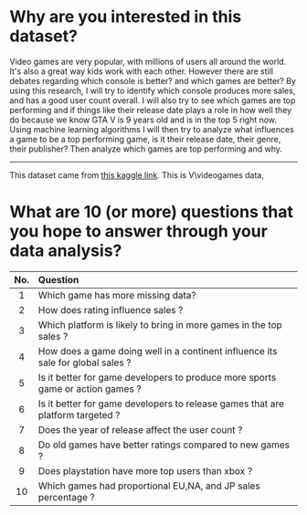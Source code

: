 # Why are you interested in this dataset?

Video games are very popular, with millions of users all around the world. It's also a great way kids work with each other. However there are still debates regarding which console is better? and which games are better? By using this research, I will try to identify which console produces more sales, and has a good user count overall. I will also try to see which games are top performing and if things like their release date plays a role in how well they do because we know GTA V is 9 years old and is in the top 5 right now. Using machine learning algorithms I will then try to analyze what influences a game to be a top performing game, is it their release date, their genre, their publisher? Then analyze which games are top performing and why.

---

This dataset came from [this kaggle link](https://www.kaggle.com/datasets/rishidamarla/video-game-sales). This is V\videogames data, 

# What are 10 (or more) questions that you hope to answer through your data analysis?

No. | Question
:-:|:-
1 | Which game has more missing data?
2 | How does rating influence sales ?
3 | Which platform is likely to bring in more games in the top sales ?
4 | How does a game doing well in a continent influence its sale for global sales ?
5 | Is it better for game developers to produce more sports game or action games ?
6 | Is it better for game developers to release games that are platform targeted ?
7 | Does the year of release affect the user count ?
8 | Do old games have better ratings compared to new games ?
9 | Does playstation have more top users than xbox ?
10 | Which games had proportional EU,NA, and JP sales percentage ?
